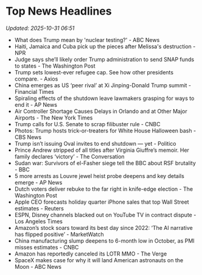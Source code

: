 # Top News Headlines

_Updated: 2025-10-31 06:51_

- What does Trump mean by 'nuclear testing?' - ABC News
- Haiti, Jamaica and Cuba pick up the pieces after Melissa's destruction - NPR
- Judge says she’ll likely order Trump administration to send SNAP funds to states - The Washington Post
- Trump sets lowest-ever refugee cap. See how other presidents compare. - Axios
- China emerges as US ‘peer rival’ at Xi Jinping-Donald Trump summit - Financial Times
- Spiraling effects of the shutdown leave lawmakers grasping for ways to end it - AP News
- Air Controller Shortage Causes Delays in Orlando and at Other Major Airports - The New York Times
- Trump calls for U.S. Senate to scrap filibuster rule - CNBC
- Photos: Trump hosts trick-or-treaters for White House Halloween bash - CBS News
- Trump isn’t issuing Oval invites to end shutdown — yet - Politico
- Prince Andrew stripped of all titles after Virginia Giuffre’s memoir. Her family declares ‘victory’ - The Conversation
- Sudan war: Survivors of el-Fasher siege tell the BBC about RSF brutality - BBC
- 5 more arrests as Louvre jewel heist probe deepens and key details emerge - AP News
- Dutch voters deliver rebuke to the far right in knife-edge election - The Washington Post
- Apple CEO forecasts holiday quarter iPhone sales that top Wall Street estimates - Reuters
- ESPN, Disney channels blacked out on YouTube TV in contract dispute - Los Angeles Times
- Amazon’s stock soars toward its best day since 2022: ‘The AI narrative has flipped positive’ - MarketWatch
- China manufacturing slump deepens to 6-month low in October, as PMI misses estimates - CNBC
- Amazon has reportedly canceled its LOTR MMO - The Verge
- SpaceX makes case for why it will land American astronauts on the Moon - ABC News